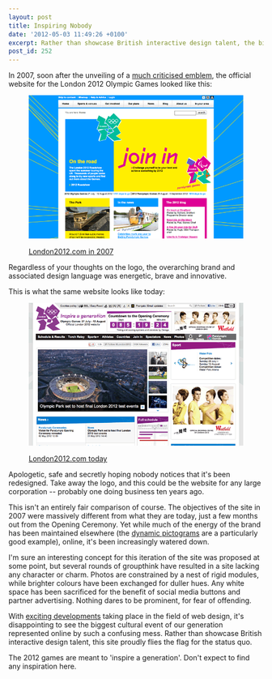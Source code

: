 ```yaml
---
layout: post
title: Inspiring Nobody
date: '2012-05-03 11:49:26 +0100'
excerpt: Rather than showcase British interactive design talent, the biggest cultural event of our generation has been represented online by an uninspired mess that flies the flag for the status quo.
post_id: 252
---
```

In 2007, soon after the unveiling of a [much criticised emblem][1], the official website for the London 2012 Olympic Games looked like this:

<figure>
    <img src="/assets/2012/05/london2012_2007.png" alt="The London 2012 website in 2007"/>
    <figcaption>
        <p><a href="http://web.archive.org/web/20070910112153/http://london2012.com/">London2012.com in 2007</a></p>
    </figcaption>
</figure>

Regardless of your thoughts on the logo, the overarching brand and associated design language was energetic, brave and innovative.

This is what the same website looks like today:

<figure>
    <img src="/assets/2012/05/london2012_2012.png" alt="The London 2012 website in 2007"/>
    <figcaption>
        <p><a href="http://london2012.com/">London2012.com today</a></p>
    </figcaption>
</figure>

Apologetic, safe and secretly hoping nobody notices that it's been redesigned. Take away the logo, and this could be the website for any large corporation -- probably one doing business ten years ago.

This isn't an entirely fair comparison of course. The objectives of the site in 2007 were massively different from what they are today, just a few months out from the Opening Ceremony. Yet while much of the energy of the brand has been maintained elsewhere (the [dynamic pictograms][2] are a particularly good example), online, it's been increasingly watered down.

I'm sure an interesting concept for this iteration of the site was proposed at some point, but several rounds of groupthink have resulted in a site lacking any character or charm. Photos are constrained by a nest of rigid modules, while brighter colours have been exchanged for duller hues. Any white space has been sacrificed for the benefit of social media buttons and partner advertising. Nothing dares to be prominent, for fear of offending.

With [exciting developments][3] taking place in the field of web design, it's disappointing to see the biggest cultural event of our generation represented online by such a confusing mess. Rather than showcase British interactive design talent, this site proudly flies the flag for the status quo.

The 2012 games are meant to 'inspire a generation'. Don't expect to find any inspiration here.

[1]: /2007/06/2012_and_all_that/
[2]: http://creativereview.co.uk/cr-blog/2009/october/london-2012-pictograms
[3]: http://alistapart.com/articles/responsive-web-design/
